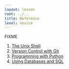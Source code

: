 ```yaml
---
layout: lesson
root: ../..
title: Reference
level: novice
---
```


FIXME

<div class="toc" markdown="1">

1.  [The Unix Shell](01-shell.html)
2.  [Version Control with Git](02-git.html)
3.  [Programming with Python](03-python.html)
4.  [Using Databases and SQL](04-sql.html)

</div>
